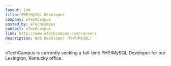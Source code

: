 ```yaml
---
layout: job
title: PHP/MySQL Developer
company: eTechCampus
posted_by: eTechCampus
contact: eTechCampus
link: http://www.etechcampus.com/careers
description: Web Developer (PHP/MySQL)
---
```


eTechCampus is currently seeking a full-time PHP/MySQL Developer for our Lexington, Kentucky office.


